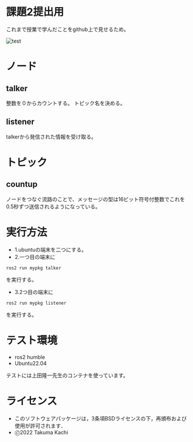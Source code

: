 # 課題2提出用
これまで授業で学んだことをgithub上で見せるため。

![test](https://github.com/kachimegatera/mypkg/actions/workflows/test.yml/badge.svg)

# ノード
## talker
整数を０からカウントする。
トピック名を決める。
## listener
talkerから発信された情報を受け取る。

# トピック
## countup
ノードをつなぐ流路のことで、メッセージの型は16ビット符号付整数でこれを0.5秒ずつ送信されるようになっている。

# 実行方法
* 1.ubuntuの端末を二つにする。
* 2.一つ目の端末に
```
ros2 run mypkg talker
```
を実行する。
* 3.2つ目の端末に
```
ros2 run mypkg listener
```
を実行する。
# テスト環境

* ros2 humble
* Ubuntu22.04

テストには上田隆一先生のコンテナを使っています。
# ライセンス
* このソフトウェアパッケージは，3条項BSDライセンスの下，再頒布および使用が許可されます．
* 🄫2022 Takuma Kachi

